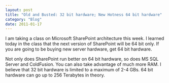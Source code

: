 ```yaml
---
layout: post
title: "Old and Busted: 32 bit hardware; New Hotness 64 bit hardware"
category: "Blog"
date: 2011-01-17
---
```



I am taking a class on Microsoft SharePoint architecture this week. I learned today in the class that the next version of SharePoint will be 64 bit only. If you are going to be buying new server hardware, get 64 bit hardware.

Not only does SharePoint run better on 64 bit hardware, so does MS SQL Server and ColdFusion. You can also take advantage of much more RAM. I believe that 32 bit hardware is limited to a maximum of 2-4 GBs. 64 bit hardware can go up to 256 Terabytes in theory.
